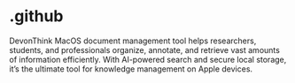# .github
DevonThink MacOS document management tool helps researchers, students, and professionals organize, annotate, and retrieve vast amounts of information efficiently. With AI-powered search and secure local storage, it’s the ultimate tool for knowledge management on Apple devices.
